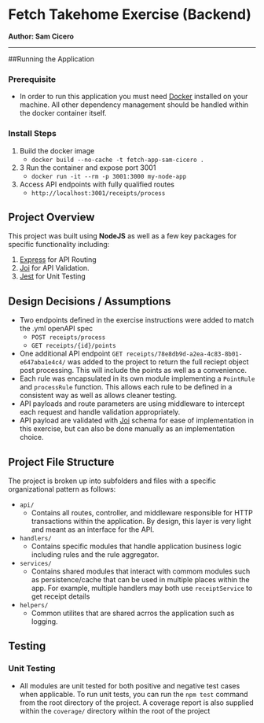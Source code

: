 # Fetch Takehome Exercise (Backend)

**Author: Sam Cicero**

<hr>

##Running the Application

### Prerequisite

- In order to run this application you must need [Docker](https://docs.docker.com/) installed on your machine. All other dependency management should be handled within the docker container itself.

### Install Steps

1. Build the docker image
   - `docker build --no-cache -t fetch-app-sam-cicero .`
2. 3 Run the container and expose port 3001
   - `docker run -it --rm -p 3001:3000 my-node-app`
3. Access API endpoints with fully qualified routes
   - `http://localhost:3001/receipts/process`

## Project Overview

This project was built using **NodeJS** as well as a few key packages for specific functionality including:

1. [Express](https://expressjs.com/) for API Routing
2. [Joi](https://joi.dev/) for API Validation.
3. [Jest](https://jestjs.io/) for Unit Testing

## Design Decisions / Assumptions

- Two endpoints defined in the exercise instructions were added to match the .yml openAPI spec
   - `POST receipts/process`
   - `GET receipts/{id}/points`
- One additional API endpoint `GET receipts/78e8db9d-a2ea-4c83-8b01-e647aba1e4c4/` was added to the project to return the full reciept object post processing. This will include the points as well as a convenience.
- Each rule was encapsulated in its own module implementing a `PointRule` and `processRule` function. This allows each rule to be defined in a consistent way as well as allows cleaner testing.
- API payloads and route parameters are using middleware to intercept each request and handle validation appropriately.
- API payload are validated with [Joi](https://joi.dev/) schema for ease of implementation in this exercise, but can also be done manually as an implementation choice.

## Project File Structure

The project is broken up into subfolders and files with a specific organizational pattern as follows:

- `api/`
   - Contains all routes, controller, and middleware responsible for HTTP transactions within the application. By design, this layer is very light and meant as an interface for the API.
- `handlers/`
   - Contains specific modules that handle application business logic including rules and the rule aggregator.
- `services/`
   - Contains shared modules that interact with commom modules such as persistence/cache that can be used in multiple places within the app. For example, multiple handlers may both use `receiptService` to get receipt details
- `helpers/`
   - Common utilites that are shared acrros the application such as logging.

## Testing

### Unit Testing

- All modules are unit tested for both positive and negative test cases when applicable. To run unit tests, you can run the `npm test` command from the root directory of the project. A coverage report is also supplied within the `coverage/` directory within the root of the project
